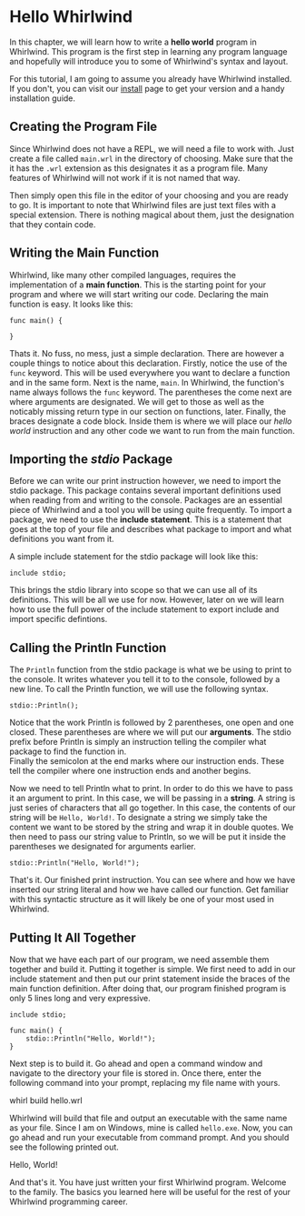 # Hello Whirlwind

In this chapter, we will learn how to write a **hello world** program in Whirlwind.
This program is the first step in learning any program language and hopefully will
introduce you to some of Whirlwind's syntax and layout.

For this tutorial, I am going to assume you already have Whirlwind installed.  If you
don't, you can visit our [install](/install) page to get your version and a handy installation guide.

## Creating the Program File

Since Whirlwind does not have a REPL, we will need a file to work with.  Just create a file called
`main.wrl` in the directory of choosing.  Make sure that the it has the `.wrl` extension as this
designates it as a program file.  Many features of Whirlwind will not work if it is not named that way.

Then simply open this file in the editor of your choosing and you are ready to go.  It is important to
note that Whirlwind files are just text files with a special extension.  There is nothing magical about
them, just the designation that they contain code.

## Writing the Main Function

Whirlwind, like many other compiled languages, requires the implementation of a **main function**.  This
is the starting point for your program and where we will start writing our code.  Declaring the main
function is easy.  It looks like this:

    func main() {

    }

Thats it.  No fuss, no mess, just a simple declaration.  There are however a couple things to notice about
this declaration.  Firstly, notice the use of the `func` keyword.  This will be used everywhere you want to
declare a function and in the same form.  Next is the name, `main`.  In Whirlwind, the function's name always
follows the `func` keyword.  The parentheses the come next are where arguments are designated.  We will get to
those as well as the noticably missing return type in our section on functions, later.  Finally, the braces
designate a code block.  Inside them is where we will place our *hello world* instruction and any other code
we want to run from the main function.

## Importing the *stdio* Package

Before we can write our print instruction however, we need to import the stdio package.  This package contains
several important definitions used when reading from and writing to the console.  Packages are an essential
piece of Whirlwind and a tool you will be using quite frequently.  To import a package, we need to use the
**include statement**.  This is a statement that goes at the top of your file and describes what package to import
and what definitions you want from it.

A simple include statement for the stdio package will look like this:

    include stdio;

This brings the stdio library into scope so that we can use all of its definitions.  This will be all we use for now.
However, later on we will learn how to use the full power of the include statement to export include and import specific
defintions.

## Calling the Println Function

The `Println` function from the stdio package is what we be using to print to the console.  It writes whatever you tell it
to to the console, followed by a new line.  To call the Println function, we will use the following syntax.

    stdio::Println();

Notice that the work Println is followed by 2 parentheses, one open and one closed.  These parentheses are where we will put our
**arguments**. The stdio prefix before Println is simply an instruction telling the compiler what package to find the function in.  
Finally the semicolon at the end marks where our instruction ends.  These tell the compiler where one instruction ends and another begins.

Now we need to tell Println what to print.  In order to do this we have to pass it an argument to print.  In this case, we will be
passing in a **string**.  A string is just series of characters that all go together.  In this case, the contents of our string will be
`Hello, World!`. To designate a string we simply take the content we want to be stored by the string and wrap it in double quotes.  We then
need to pass our string value to Println, so we will be put it inside the parentheses we designated for arguments earlier.

    stdio::Println("Hello, World!");

That's it.  Our finished print instruction.  You can see where and how we have inserted our string literal and how we have called our function.
Get familiar with this syntactic structure as it will likely be one of your most used in Whirlwind.

## Putting It All Together

Now that we have each part of our program, we need assemble them together and build it. Putting it together is simple.  We first need to add
in our include statement and then put our print statement inside the braces of the main function definition.  After doing that, our program finished program
is only 5 lines long and very expressive.

    include stdio;

    func main() {
        stdio::Println("Hello, World!");
    }

Next step is to build it.  Go ahead and open a command window and navigate to the directory your file is stored in.  Once there, enter
the following command into your prompt, replacing my file name with yours.

<div class="command-window">
    whirl build hello.wrl
</div>

Whirlwind will build that file and output an executable with the same name as your file.  Since I am on Windows, mine is called `hello.exe`.
Now, you can go ahead and run your executable from command prompt.  And you should see the following printed out.

<div class="command-window">
    Hello, World!
</div>

And that's it. You have just written your first Whirlwind program.  Welcome to the family.  The basics you learned here will be useful for the
rest of your Whirlwind programming career.
